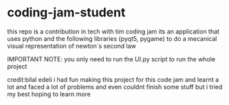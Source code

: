 # coding-jam-student
this repo is a contribution in tech with tim coding jam its an application that uses python and the following libraries (pyqt5, pygame)
to do a mecanical visual representation of newton`s second law

IMPORTANT NOTE: you only need to run the UI.py script to run the whole project

credit:bilal edeli i had fun making this project for this code jam and learnt a lot and faced a lot of problems and even couldnt finish some stuff but i tried my best
hoping to learn more 
